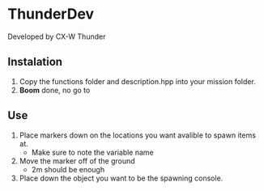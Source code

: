 # ThunderDev
Developed by CX-W Thunder

## Instalation
1. Copy the functions folder and description.hpp into your mission folder.
2. **Boom** done, no go to 


## Use
1. Place markers down on the locations you want avalible to spawn items at.
   - Make sure to note the variable name
2. Move the marker off of the ground
   - 2m should be enough
3. Place down the object you want to be the spawning console.
